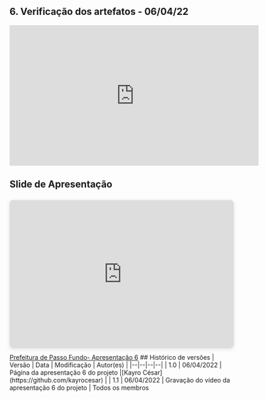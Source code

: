## 6. Verificação dos artefatos - 06/04/22

<div align="center">
  <iframe width="560" height="315" src="https://www.youtube.com/embed/QBW3w7LpTg4" title="YouTube video player" frameborder="0" allow="accelerometer; autoplay; clipboard-write; encrypted-media; gyroscope; picture-in-picture" allowfullscreen></iframe>
</div>


## Slide de Apresentação

<div style="position: relative; width: 100%; height: 0; padding-top: 56.2500%;
 padding-bottom: 48px; box-shadow: 0 2px 8px 0 rgba(63,69,81,0.16); margin-top: 1.6em; margin-bottom: 0.9em; overflow: hidden;
 border-radius: 8px; will-change: transform;">
  <iframe loading="lazy" style="position: absolute; width: 100%; height: 100%; top: 0; left: 0; border: none; padding: 0;margin: 0;"
    src="https:&#x2F;&#x2F;www.canva.com&#x2F;design&#x2F;DAE9JT-zwyo&#x2F;view?embed" allowfullscreen="allowfullscreen" allow="fullscreen">
  </iframe>
</div>
<a href="https:&#x2F;&#x2F;www.canva.com&#x2F;design&#x2F;DAE9JT-zwyo&#x2F;view?utm_content=DAE9JT-zwyo&amp;utm_campaign=designshare&amp;utm_medium=embeds&amp;utm_source=link" target="_blank" rel="noopener">Prefeitura de Passo Fundo- Apresentação 6</a> 
## Histórico de versões
| Versão | Data | Modificação | Autor(es) |
|--|--|--|--|
| 1.0 | 06/04/2022 | Página da apresentação 6 do projeto |[Kayro César](https://github.com/kayrocesar) |
| 1.1 | 06/04/2022 | Gravação do vídeo da apresentação 6 do projeto | Todos os membros
